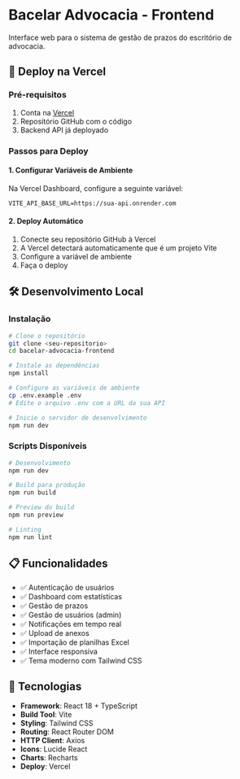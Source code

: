 # Bacelar Advocacia - Frontend

Interface web para o sistema de gestão de prazos do escritório de advocacia.

## 🚀 Deploy na Vercel

### Pré-requisitos
1. Conta na [Vercel](https://vercel.com)
2. Repositório GitHub com o código
3. Backend API já deployado

### Passos para Deploy

#### 1. Configurar Variáveis de Ambiente
Na Vercel Dashboard, configure a seguinte variável:

```env
VITE_API_BASE_URL=https://sua-api.onrender.com
```

#### 2. Deploy Automático
1. Conecte seu repositório GitHub à Vercel
2. A Vercel detectará automaticamente que é um projeto Vite
3. Configure a variável de ambiente
4. Faça o deploy

## 🛠️ Desenvolvimento Local

### Instalação
```bash
# Clone o repositório
git clone <seu-repositorio>
cd bacelar-advocacia-frontend

# Instale as dependências
npm install

# Configure as variáveis de ambiente
cp .env.example .env
# Edite o arquivo .env com a URL da sua API

# Inicie o servidor de desenvolvimento
npm run dev
```

### Scripts Disponíveis
```bash
# Desenvolvimento
npm run dev

# Build para produção
npm run build

# Preview do build
npm run preview

# Linting
npm run lint
```

## 📋 Funcionalidades

- ✅ Autenticação de usuários
- ✅ Dashboard com estatísticas
- ✅ Gestão de prazos
- ✅ Gestão de usuários (admin)
- ✅ Notificações em tempo real
- ✅ Upload de anexos
- ✅ Importação de planilhas Excel
- ✅ Interface responsiva
- ✅ Tema moderno com Tailwind CSS

## 🔧 Tecnologias

- **Framework**: React 18 + TypeScript
- **Build Tool**: Vite
- **Styling**: Tailwind CSS
- **Routing**: React Router DOM
- **HTTP Client**: Axios
- **Icons**: Lucide React
- **Charts**: Recharts
- **Deploy**: Vercel
